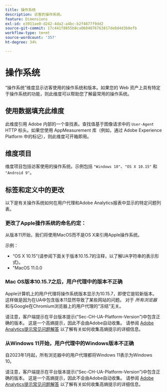 ```yaml
---
title: 操作系统
description: 访客的操作系统。
feature: Dimensions
exl-id: e3911ae0-d242-4da2-a4bc-b2f4877f9dd2
source-git-commit: 17c441f8855b8ca0604076763817de8d4d3b8efb
workflow-type: tm+mt
source-wordcount: '357'
ht-degree: 34%

---
```


# 操作系统

“操作系统”维度显示访客使用的操作系统和版本。如果您的 Web 资产上具有特定于操作系统的功能，则此维度可以帮助您了解最常用的操作系统。

## 使用数据填充此维度

此维度引用 Adobe 内部的一个查找表。查找值基于图像请求中的 `User-Agent` HTTP 标头。如果您使用 AppMeasurement 库（例如，通过 Adobe Experience Platform 中的标记），则此维度可开箱即用。

## 维度项目

维度项目包括访客使用的操作系统。示例包括 `"Windows 10"`、`"OS X 10.15"` 和 `"Android 9"`。

## 标签和定义中的更改

以下是有关操作系统如何在用户代理和Adobe Analytics报表中显示的特定问题列表。

### 更改了Apple操作系统的命名约定：

从版本11开始，我们将使用MacOS而不是OS X来引用Apple操作系统。

示例：

* “OS X 10.15”(请参阅下面关于版本10.15.7的注释，以了解UA字符串的表示形式)。
* &quot;MacOS 11.0.0

### Mac OS版本10.15.7之后，用户代理中的版本不正确 

Apple计算机上的用户代理将操作系统版本显示为10.15.7，即使它是较新版本。 这样做是因为在UA中包含版本11显然导致了某些网站的问题。 对于 *所有浏览器* 和与Google在Chromium浏览器上的用户代理的“冻结”无关。

请注意，客户端提示在平台版本提示(“Sec-CH-UA-Platform-Version”)中包含正确的版本。 这是一个高熵提示，因此不会由Adobe自动收集。 请参阅 [Adobe Analytics提示常见问题解答](https://experienceleague.adobe.com/docs/analytics/technotes/client-hints.html?lang=en) 以了解有关如何收集高熵提示的详细信息。

### 从Windows 11开始，用户代理中的Windows版本不正确

自2023年1月起，所有浏览器中的用户代理都将Windows 11表示为Windows 10。

请注意，客户端提示在平台版本提示(“Sec-CH-UA-Platform-Version”)中包含正确的版本。 这是一个高熵提示，因此不会由Adobe自动收集。 请参阅 [Adobe Analytics提示常见问题解答](https://experienceleague.adobe.com/docs/analytics/technotes/client-hints.html?lang=en) 以了解有关如何收集高熵提示的详细信息。

